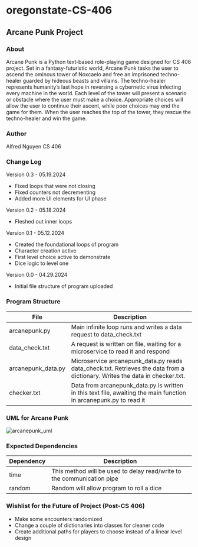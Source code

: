 # oregonstate-CS-406
## Arcane Punk Project

### About 
Arcane Punk is a Python text-based role-playing game designed for CS 406 project. Set in a fantasy-futuristic world, 
Arcane Punk tasks the user to ascend the ominous tower of Noxcaelo and free an imprisoned techno-healer guarded by 
hideous beasts and villains. The techno-healer represents humanity’s last hope in reversing a cybernetic virus 
infecting every machine in the world. Each level of the tower will present a scenario or obstacle where the user 
must make a choice. Appropriate choices will allow the user to continue their ascent, while poor choices may end 
the game for them. When the user reaches the top of the tower, they rescue the techno-healer and win the game.

### Author 
Alfred Nguyen
CS 406

### Change Log

Version 0.3 - 05.19.2024
* Fixed loops that were not closing
* Fixed counters not decrementing
* Added more UI elements for UI phase

Version 0.2 - 05.18.2024
* Fleshed out inner loops 

Version 0.1 - 05.12.2024 
* Created the foundational loops of program
* Character creation active
* First level choice active to demonstrate
* Dice logic to level one

Version 0.0 - 04.29.2024
* Initial file structure of program uploaded 

### Program Structure
| File        | Description |
| ----------- | ----------- |
| arcanepunk.py     | Main infinite loop runs and writes a data request to data_check.txt |
| data_check.txt     | A request is written on file, waiting for a microservice to read it and respond |
| arcanepunk_data.py     | Microservice arcanepunk_data.py reads data_check.txt. Retrieves the data from a dictionary. Writes the data in checker.txt. |
| checker.txt     | Data from arcanepunk_data.py is written in this text file, awaiting the main function in arcanepunk.py to read it |

### UML for Arcane Punk
![arcanepunk_uml](https://github.com/Thunderborne/oregonstate-CS-406/assets/86179332/c1bfc599-2603-41b6-97e2-df70767b5714)

### Expected Dependencies
| Dependency | Description                                                         |
|------------|---------------------------------------------------------------------|
| time       | This method will be used to delay read/write to the communication pipe |
| random     | Random will allow program to roll a dice                            |

### Wishlist for the Future of Project (Post-CS 406)
- Make some encounters randomized
- Change a couple of dictionaries into classes for cleaner code
- Create additional paths for players to choose instead of a linear level design
